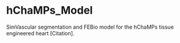 # hChaMPs_Model
SimVascular segmentation and FEBio model for the hChaMPs tissue engineered heart [Citation].

